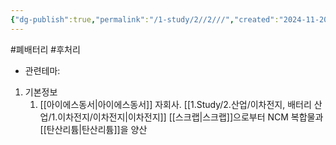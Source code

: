 ```yaml
---
{"dg-publish":true,"permalink":"/1-study/2//2///","created":"2024-11-20T21:02:27.623+09:00","updated":"2025-06-03T20:07:21.378+09:00"}
---
```


#폐배터리 #후처리 


- 관련테마: 


1. 기본정보
	1. [[아이에스동서\|아이에스동서]] 자회사. [[1.Study/2.산업/이차전지, 배터리 산업/1.이차전지/이차전지\|이차전지]] [[스크랩\|스크랩]]으로부터 NCM 복합물과 [[탄산리튬\|탄산리튬]]을 양산
